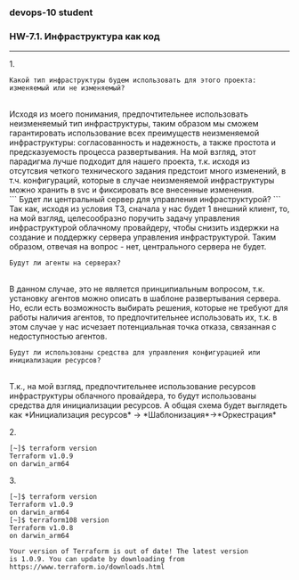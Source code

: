 ### devops-10 student

### HW-7.1. Инфраструктура как код

---

1.<br>

```
Какой тип инфраструктуры будем использовать для этого проекта: изменяемый или не изменяемый?
```
</br>
Исходя из моего понимания, предпочтительнее использовать неизменяемый тип инфраструктуры, таким образом мы сможем гарантировать использование всех преимуществ неизменяемой инфраструктуры: согласованность и надежность, а также простота и предсказуемость процесса развертывания. На мой взгляд, этот парадигма лучше подходит для нашего проекта, т.к. исходя из отсутсвия четкого технического задания предстоит много изменений, в т.ч. конфигураций, которые в случае неизменяемой инфраструктуры можно хранить в svc и фиксировать все внесенные изменения.</br>
```
Будет ли центральный сервер для управления инфраструктурой?
```
</br>
Так как, исходя из условия ТЗ, сначала у нас будет 1 внешний клиент, то, на мой взгляд, целесообразно поручить задачу управления инфраструктурой облачному провайдеру, чтобы снизить издержки на создание и поддержку сервера управления инфраструктурой. Таким образом, отвечая на вопрос - нет, центрального сервера не будет.</br>

```
Будут ли агенты на серверах?
```
</br>
В данном случае, это не является принципиальным вопросом, т.к. установку агентов можно описать в шаблоне развертывания сервера. Но, если есть возможность выбирать решения, которые не требуют для работы наличия агентов, то предпочтительнее использовать их, т.к. в этом случае у нас исчезает потенциальная точка отказа, связанная с недоступностью агентов.</br>

```
Будут ли использованы средства для управления конфигурацией или инициализации ресурсов?
```
</br>
Т.к., на мой взгляд, предпочтительнее использование ресурсов инфраструктуры облачного провайдера, то будут использованы средства для инициализации ресурсов. А общая схема будет выглядеть как *Инициализация ресурсов* -> *Шаблонизация*->*Оркестрация*

2.<br>

```
[~]$ terraform version
Terraform v1.0.9
on darwin_arm64
```
3.</br> 

```
[~]$ terraform version
Terraform v1.0.9
on darwin_arm64
[~]$ terraform108 version
Terraform v1.0.8
on darwin_arm64

Your version of Terraform is out of date! The latest version
is 1.0.9. You can update by downloading from https://www.terraform.io/downloads.html
```

